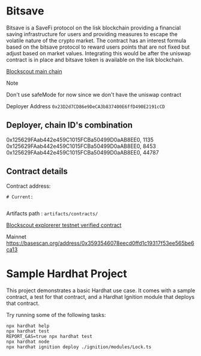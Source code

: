 # Bitsave
Bitsave is a SaveFi protocol on the lisk blockchain providing a 
financial saving infrastructure for users and providing measures to escape
the volatile nature of the crypto market. 
The contract has an interest formula based on the bitsave protocol to 
reward users points that are not fixed but adjust based on market
values. Integrating this would be after the uniswap contract is in place and
bitsave token is available on the lisk blockchain.

[Blockscout main chain](https://blockscout.lisk.com/address/0x3593546078eECD0FFd1c19317f53ee565be6ca13)

> [!NOTE]
> Don't use safeMode for now since we don't have the uniswap contract

Deployer Address
`0x23D2d7CD86e9DeCA3b837400E6ffD490E2191cCD`

## Deployer, chain ID's combination
0x125629FAab442e459C1015FCBa50499D0aAB8EE0, 1135
0x125629FAab442e459C1015FCBa50499D0aAB8EE0, 8453
0x125629FAab442e459C1015FCBa50499D0aAB8EE0, 44787


## Contract details
Contract address:
```
# Current:
  
```
Artifacts path : `artifacts/contracts/`


[Blockscout explorerer testnet verified contract](https://sepolia-blockscout.lisk.com/address/0x01f0443DaEC78fbaBb2D0927fEdFf5C20a4A39b5?tab=contract)

Mainnet
https://basescan.org/address/0x3593546078eecd0ffd1c19317f53ee565be6ca13

# Sample Hardhat Project

This project demonstrates a basic Hardhat use case. It comes with a sample contract, a test for that contract, and a Hardhat Ignition module that deploys that contract.

Try running some of the following tasks:

```shell
npx hardhat help
npx hardhat test
REPORT_GAS=true npx hardhat test
npx hardhat node
npx hardhat ignition deploy ./ignition/modules/Lock.ts
```

